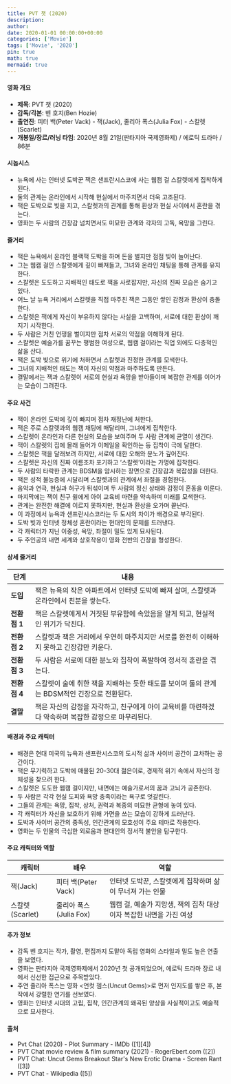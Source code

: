 ```yaml
---
title: PVT 챗 (2020)
description: 
author: 
date: 2020-01-01 00:00:00+00:00
categories: ['Movie']
tags: ['Movie', '2020']
pin: true
math: true
mermaid: true
---
```

#### 영화 개요

- **제목**: PVT 챗 (2020)  
- **감독/각본**: 벤 호지(Ben Hozie)  
- **출연진**: 피터 백(Peter Vack) - 잭(Jack), 줄리아 폭스(Julia Fox) - 스칼렛(Scarlet)  
- **개봉일/장르/러닝 타임**: 2020년 8월 21일(판타지아 국제영화제) / 에로틱 드라마 / 86분  

#### 시놉시스

- 뉴욕에 사는 인터넷 도박꾼 잭은 샌프란시스코에 사는 웹캠 걸 스칼렛에게 집착하게 된다.  
- 둘의 관계는 온라인에서 시작해 현실에서 마주치면서 더욱 고조된다.  
- 잭은 도박으로 빚을 지고, 스칼렛과의 관계를 통해 환상과 현실 사이에서 혼란을 겪는다.  
- 영화는 두 사람의 긴장감 넘치면서도 미묘한 관계와 각자의 고독, 욕망을 그린다.  

#### 줄거리

- 잭은 뉴욕에서 온라인 블랙잭 도박을 하며 돈을 벌지만 점점 빚이 늘어난다.  
- 그는 웹캠 걸인 스칼렛에게 깊이 빠져들고, 그녀와 온라인 채팅을 통해 관계를 유지한다.  
- 스칼렛은 도도하고 지배적인 태도로 잭을 사로잡지만, 자신의 진짜 모습은 숨기고 있다.  
- 어느 날 뉴욕 거리에서 스칼렛을 직접 마주친 잭은 그동안 쌓인 감정과 환상이 충돌한다.  
- 스칼렛은 잭에게 자신이 부유하지 않다는 사실을 고백하며, 서로에 대한 환상이 깨지기 시작한다.  
- 두 사람은 거친 언쟁을 벌이지만 점차 서로의 약점을 이해하게 된다.  
- 스칼렛은 예술가를 꿈꾸는 평범한 여성으로, 웹캠 걸이라는 직업 외에도 다층적인 삶을 산다.  
- 잭은 도박 빚으로 위기에 처하면서 스칼렛과 진정한 관계를 모색한다.  
- 그녀의 지배적인 태도는 잭이 자신의 약점과 마주하도록 만든다.  
- 결말에서는 잭과 스칼렛이 서로의 현실과 욕망을 받아들이며 복잡한 관계를 이어가는 모습이 그려진다.  

#### 주요 사건

- 잭이 온라인 도박에 깊이 빠지며 점차 재정난에 처한다.  
- 잭은 주로 스칼렛과의 웹캠 채팅에 매달리며, 그녀에게 집착한다.  
- 스칼렛이 온라인과 다른 현실의 모습을 보여주며 두 사람 관계에 균열이 생긴다.  
- 잭이 스칼렛의 집에 몰래 들어가 이메일을 확인하는 등 집착이 극에 달한다.  
- 스칼렛은 잭을 달래보려 하지만, 서로에 대한 오해와 분노가 깊어진다.  
- 스칼렛은 자신의 진짜 이름조차 포기하고 ‘스칼렛’이라는 가명에 집착한다.  
- 두 사람의 타락한 관계는 BDSM을 암시하는 장면으로 긴장감과 복잡성을 더한다.  
- 잭은 성적 불능증에 시달리며 스칼렛과의 관계에서 좌절을 경험한다.  
- 음악과 연극, 현실과 허구가 뒤섞이며 두 사람의 정신 상태와 감정이 혼동을 이룬다.  
- 마지막에는 잭이 친구 윌에게 아이 교육비 마련을 약속하며 미래를 모색한다.  
- 관계는 완전한 해결에 이르지 못하지만, 현실과 환상을 오가며 끝난다.  
- 이 과정에서 뉴욕과 샌프란시스코라는 두 도시의 차이가 배경으로 부각된다.  
- 도박 빚과 인터넷 정체성 혼란이라는 현대인의 문제를 드러낸다.  
- 각 캐릭터가 지닌 이중성, 욕망, 좌절이 밀도 있게 묘사된다.  
- 두 주인공의 내면 세계와 상호작용이 영화 전반의 긴장을 형성한다.  

#### 상세 줄거리

| **단계** | **내용** |
|----------|----------|
| **도입** | 잭은 뉴욕의 작은 아파트에서 인터넷 도박에 빠져 살며, 스칼렛과 온라인에서 친분을 쌓는다. |
| **전환점 1** | 잭은 스칼렛에게서 거짓된 부유함에 속았음을 알게 되고, 현실적인 위기가 닥친다. |
| **전환점 2** | 스칼렛과 잭은 거리에서 우연히 마주치지만 서로를 완전히 이해하지 못하고 긴장감만 키운다. |
| **전환점 3** | 두 사람은 서로에 대한 분노와 집착이 폭발하여 정서적 혼란을 겪는다. |
| **전환점 4** | 스칼렛이 술에 취한 잭을 지배하는 듯한 태도를 보이며 둘의 관계는 BDSM적인 긴장으로 전환된다. |
| **결말** | 잭은 자신의 감정을 자각하고, 친구에게 아이 교육비를 마련하겠다 약속하며 복잡한 감정으로 마무리된다. |

#### 배경과 주요 캐릭터

- 배경은 현대 미국의 뉴욕과 샌프란시스코의 도시적 삶과 사이버 공간이 교차하는 공간이다.  
- 잭은 무기력하고 도박에 매몰된 20-30대 젊은이로, 경제적 위기 속에서 자신의 정체성을 찾으려 한다.  
- 스칼렛은 도도한 웹캠 걸이지만, 내면에는 예술가로서의 꿈과 고뇌가 공존한다.  
- 두 사람은 각각 현실 도피와 욕망 충족이라는 욕구로 엇갈린다.  
- 그들의 관계는 욕망, 집착, 상처, 권력과 복종의 미묘한 균형에 놓여 있다.  
- 각 캐릭터가 자신을 보호하기 위해 가면을 쓰는 모습이 강하게 드러난다.  
- 도박과 사이버 공간의 중독성, 인간관계의 모호성이 주요 테마로 작용한다.  
- 영화는 두 인물의 극심한 외로움과 현대인의 정서적 불안을 탐구한다.  

#### 주요 캐릭터와 역할

| **캐릭터** | **배우** | **역할** |
|------------|----------|----------|
| 잭(Jack) | 피터 백(Peter Vack) | 인터넷 도박꾼, 스칼렛에게 집착하며 삶이 무너져 가는 인물 |
| 스칼렛(Scarlet) | 줄리아 폭스(Julia Fox) | 웹캠 걸, 예술가 지망생, 잭의 집착 대상이자 복잡한 내면을 가진 여성 |

#### 추가 정보

- 감독 벤 호지는 작가, 촬영, 편집까지 도맡아 독립 영화의 스타일과 밀도 높은 연출을 보였다.  
- 영화는 판타지아 국제영화제에서 2020년 첫 공개되었으며, 에로틱 드라마 장르 내에서 신선한 접근으로 주목받았다.  
- 주연 줄리아 폭스는 영화 <언컷 젬스(Uncut Gems)>로 먼저 인지도를 쌓은 후, 본작에서 강렬한 연기를 선보였다.  
- 영화는 인터넷 시대의 고립, 집착, 인간관계의 왜곡된 양상을 사실적이고도 예술적으로 묘사한다.  

#### 출처

- Pvt Chat (2020) - Plot Summary - IMDb ([1][4])  
- PVT Chat movie review & film summary (2021) - RogerEbert.com ([2])  
- PVT Chat: Uncut Gems Breakout Star's New Erotic Drama - Screen Rant ([3])  
- PVT Chat - Wikipedia ([5])
